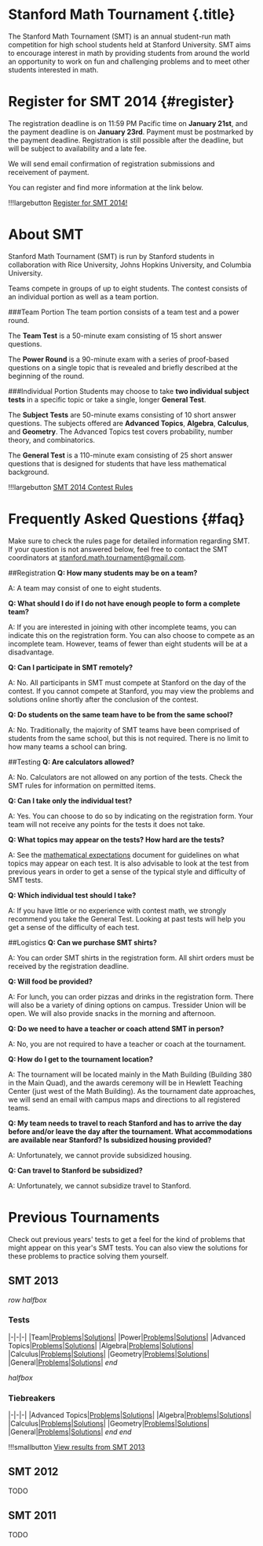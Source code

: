 # Stanford Math Tournament {.title}

The Stanford Math Tournament (SMT) is an annual student-run math competition
for high school students held at Stanford University. SMT aims to encourage
interest in math by providing students from around the world an opportunity to
work on fun and challenging problems and to meet other students interested in
math.

# Register for SMT 2014 {#register}

The registration deadline is on 11:59 PM Pacific time on **January 21st**, and the payment deadline is on **January 23rd**. Payment must be postmarked by the payment deadline. Registration is still possible after the deadline, but will be subject to availability and a late fee.

We will send email confirmation of registration submissions and receivement of payment.

You can register and find more information at the link below.

!!!largebutton [Register for SMT 2014!](http://example.com)

# About SMT

Stanford Math Tournament (SMT) is run by Stanford students in collaboration with Rice University, Johns Hopkins University, and Columbia University.

Teams compete in groups of up to eight students. The contest consists of an individual portion as well as a team portion. 

###Team Portion
The team portion consists of a team test and a power round.

The **Team Test** is a 50-minute exam consisting of 15 short answer questions.

The **Power Round** is a 90-minute exam with a series of proof-based questions on a single topic that is revealed and briefly described at the beginning of the round.

###Individual Portion
Students may choose to take **two individual subject tests** in a specific topic or take a single, longer **General Test**.

The **Subject Tests** are 50-minute exams consisting of 10 short answer questions. The subjects offered are **Advanced Topics**, **Algebra**, **Calculus**, and **Geometry**. The Advanced Topics test covers probability, number theory, and combinatorics.

The **General Test** is a 110-minute exam consisting of 25 short answer questions that is designed for students that have less mathematical background. 

!!!largebutton [SMT 2014 Contest Rules](/smtrules.html)

# Frequently Asked Questions {#faq}

Make sure to check the rules page for detailed information regarding SMT.
If your question is not answered below, feel free to contact the SMT coordinators at stanford.math.tournament@gmail.com.

##Registration
**Q: How many students may be on a team?**

A: A team may consist of one to eight students.

**Q: What should I do if I do not have enough people to form a complete team?**

A: If you are interested in joining with other incomplete teams, you can indicate this on the registration form. You can also choose to compete as an incomplete team. However, teams of fewer than eight students will be at a disadvantage.  

**Q: Can I participate in SMT remotely?** 

A: No. All participants in SMT must compete at Stanford on the day of the contest. If you cannot compete at Stanford, you may view the problems and solutions online shortly after the conclusion of the contest.

**Q: Do students on the same team have to be from the same school?**

A: No. Traditionally, the majority of SMT teams have been comprised of students from the same school, but this is not required. There is no limit to how many teams a school can bring.

##Testing
**Q: Are calculators allowed?**

A: No. Calculators are not allowed on any portion of the tests. Check the SMT rules for information on permitted items.

**Q: Can I take only the individual test?**

A: Yes. You can choose to do so by indicating on the registration form. Your team will not receive any points for the tests it does not take.

**Q: What topics may appear on the tests? How hard are the tests?**

A: See the [mathematical expectations](/pdfs/mathematical-expectations.pdf) document for guidelines on what topics may appear on each test. It is also advisable to look at the test from previous years in order to get a sense of the typical style and difficulty of SMT tests.

**Q: Which individual test should I take?**

A: If you have little or no experience with contest math, we strongly recommend you take the General Test. Looking at past tests will help you get a sense of the difficulty of each test.

##Logistics
**Q: Can we purchase SMT shirts?**

A: You can order SMT shirts in the registration form. All shirt orders must be received by the registration deadline.

**Q: Will food be provided?**

A: For lunch, you can order pizzas and drinks in the registration form. There will also be a variety of dining options on campus. Tressider Union will be open. We will also provide snacks in the morning and afternoon.

**Q: Do we need to have a teacher or coach attend SMT in person?**

A: No, you are not required to have a teacher or coach at the tournament.

**Q: How do I get to the tournament location?**

A: The tournament will be located mainly in the Math Building (Building 380 in the Main Quad), and the awards ceremony will be in Hewlett Teaching Center (just west of the Math Building). As the tournament date approaches, we will send an email with campus maps and directions to all registered teams. 

**Q: My team needs to travel to reach Stanford and has to arrive the day before and/or leave the day after the tournament. What accommodations are available near Stanford? Is subsidized housing provided?**

A: Unfortunately, we cannot provide subsidized housing. 

**Q: Can travel to Stanford be subsidized?**

A: Unfortunately, we cannot subsidize travel to Stanford.

# Previous Tournaments

Check out previous years' tests to get a feel for the kind of problems that
might appear on this year's SMT tests. You can also view the solutions for
these problems to practice solving them yourself.

## SMT 2013

$row$
$halfbox$
### Tests

|-|-|-|
|Team|[Problems](/pdfs/smt2013/team-problems.pdf)|[Solutions](/pdfs/smt2013/team-solutions.pdf)|
|Power|[Problems](/pdfs/smt2013/power-problems.pdf)|[Solutions](/pdfs/smt2013/power-solutions.pdf)|
|Advanced Topics|[Problems](/pdfs/smt2013/advanced-problems.pdf)|[Solutions](/pdfs/smt2013/advanced-solutions.pdf)|
|Algebra|[Problems](/pdfs/smt2013/algebra-problems.pdf)|[Solutions](/pdfs/smt2013/algebra-solutions.pdf)|
|Calculus|[Problems](/pdfs/smt2013/calculus-problems.pdf)|[Solutions](/pdfs/smt2013/calculus-solutions.pdf)|
|Geometry|[Problems](/pdfs/smt2013/geometry-problems.pdf)|[Solutions](/pdfs/smt2013/geometry-solutions.pdf)|
|General|[Problems](/pdfs/smt2013/general-problems.pdf)|[Solutions](/pdfs/smt2013/team-solutions.pdf)|
$end$

$halfbox$
### Tiebreakers

|-|-|-|
|Advanced Topics|[Problems](/pdfs/smt2013/advanced-tiebreaker-problems.pdf)|[Solutions](/pdfs/smt2013/advanced-tiebreaker-solutions.pdf)|
|Algebra|[Problems](/pdfs/smt2013/algebra-tiebreaker-problems.pdf)|[Solutions](/pdfs/smt2013/algebra-tiebreaker-solutions.pdf)|
|Calculus|[Problems](/pdfs/smt2013/calculus-tiebreaker-problems.pdf)|[Solutions](/pdfs/smt2013/calculus-tiebreaker-solutions.pdf)|
|Geometry|[Problems](/pdfs/smt2013/geometry-tiebreaker-problems.pdf)|[Solutions](/pdfs/smt2013/geometry-tiebreaker-solutions.pdf)|
|General|[Problems](/pdfs/smt2013/general-tiebreaker-problems.pdf)|[Solutions](/pdfs/smt2013/team-tiebreaker-solutions.pdf)|
$end$
$end$

!!!smallbutton [View results from SMT 2013](/smt2013results.html)

## SMT 2012

TODO

## SMT 2011

TODO
